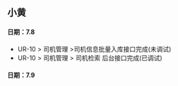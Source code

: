 
##  小黄
#### 日期：7.8

- UR-10 > 司机管理 >司机信息批量入库接口完成(未调试)
- UR-10 > 司机管理 > 司机检索 后台接口完成(已调试)

#### 日期：7.9